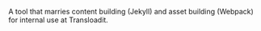 A tool that marries content building (Jekyll) and asset building (Webpack) for internal use at Transloadit.
